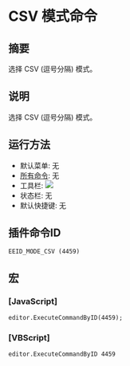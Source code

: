 # CSV 模式命令

## 摘要

选择 CSV (逗号分隔) 模式。

## 说明

选择 CSV (逗号分隔) 模式。

## 运行方法

- 默认菜单: 无
- [所有命令](../tools/all_commands): 无
- 工具栏: ![](../../images/csv..png)
- 状态栏: 无
- 默认快捷键: 无

## 插件命令ID

```
EEID_MODE_CSV (4459)
```

## 宏

### \[JavaScript\]

```
editor.ExecuteCommandByID(4459);
```

### \[VBScript\]

```
editor.ExecuteCommandByID 4459
```

